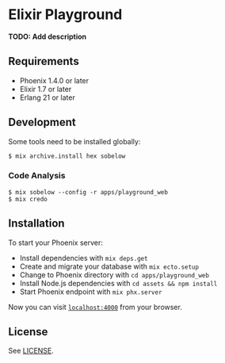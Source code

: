 # Elixir Playground

**TODO: Add description**

## Requirements

* Phoenix 1.4.0 or later
* Elixir 1.7 or later
* Erlang 21 or later

## Development

Some tools need to be installed globally:

    $ mix archive.install hex sobelow

### Code Analysis

    $ mix sobelow --config -r apps/playground_web
    $ mix credo

## Installation

To start your Phoenix server:

  * Install dependencies with `mix deps.get`
  * Create and migrate your database with `mix ecto.setup`
  * Change to Phoenix directory with `cd apps/playground_web`
  * Install Node.js dependencies with `cd assets && npm install`
  * Start Phoenix endpoint with `mix phx.server`

Now you can visit [`localhost:4000`](http://localhost:4000) from your browser.

## License

See [LICENSE](LICENSE).
